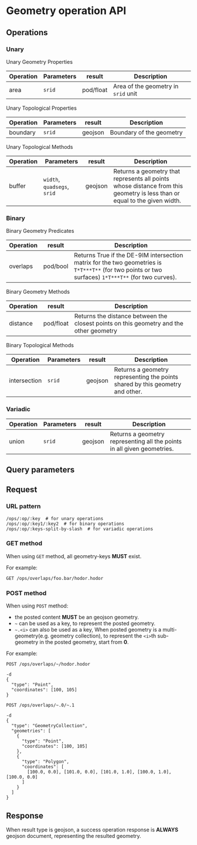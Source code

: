 # Geometry operation API

## Operations

### Unary

Unary Geometry Properties

Operation | Parameters | result    | Description
--------- | ---------- | --------- | -----------
area      | `srid`     | pod/float | Area of the geometry in `srid` unit

Unary Topological Properties

Operation | Parameters | result    | Description
--------- | ---------- | --------- | -----------
boundary  | `srid`     | geojson   | Boundary of the geometry

Unary Topological Methods

Operation | Parameters                  | result    | Description
--------- | --------------------------- | --------- | -----------
buffer    | `width`, `quadsegs`, `srid` | geojson   | Returns a geometry that represents all points whose distance from this geometry is less than or equal to the given width.


### Binary

Binary Geometry Predicates

Operation | result    | Description
--------- | --------- | -----------
overlaps  | pod/bool  | Returns True if the DE-9IM intersection matrix for the two geometries is `T*T***T**` (for two points or two surfaces) `1*T***T**` (for two curves).

Binary Geometry Methods

Operation | result     | Description
--------- | ---------- | -----------
distance  | pod/float  | Returns the distance between the closest points on this geometry and the other geometry

Binary Topological Methods

Operation    | Parameters | result    | Description
------------ | ---------- | --------- | -----------
intersection | `srid`     | geojson   | Returns a geometry representing the points shared by this geometry and other.


### Variadic

Operation | Parameters | result    | Description
--------- | ---------- | --------- | -----------
union     | `srid`     | geojson   | Returns a geometry representing all the points in all given geometries.

## Query parameters

## Request

### URL pattern

```
/ops/:op/:key  # for unary operations
/ops/:op/:key1/:key2  # for binary operations
/ops/:op/:keys-split-by-slash  # for variadic operations
```

### GET method

When using `GET` method, all geometry-keys **MUST** exist.

For example:

```
GET /ops/overlaps/foo.bar/hodor.hodor
```

### POST method

When using `POST` method:

  - the posted content **MUST** be an geojson geometry.
  - `~` can be used as a key, to represent the posted geometry.
  - `~.<i>` can also be used as a key, When posted geometry is a 
    multi-geometry(e.g. geometry collection), to represent the `<i>`th
    sub-geometry in the posted geometry, start from **0**.

For example:

```
POST /ops/overlaps/~/hodor.hodor

-d
{
  "type": "Point",
  "coordinates": [100, 105]
}
```

```
POST /ops/overlaps/~.0/~.1

-d
{
  "type": "GeometryCollection",
  "geometries": [
    {
      "type": "Point",
      "coordinates": [100, 105]
    },
    {
      "type": "Polygon",
      "coordinates": [
        [100.0, 0.0], [101.0, 0.0], [101.0, 1.0], [100.0, 1.0], [100.0, 0.0]
      ]
    }
  ]
}
```

## Response

When result type is geojson, a success operation response is **ALWAYS** geojson
document, representing the resulted geometry.
